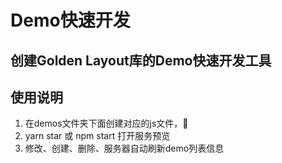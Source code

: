 # Demo快速开发

## 创建Golden Layout库的Demo快速开发工具

## 使用说明

1. 在demos文件夹下面创建对应的js文件，
2. yarn star 或 npm start 打开服务预览
3. 修改、创建、删除、服务器自动刷新demo列表信息